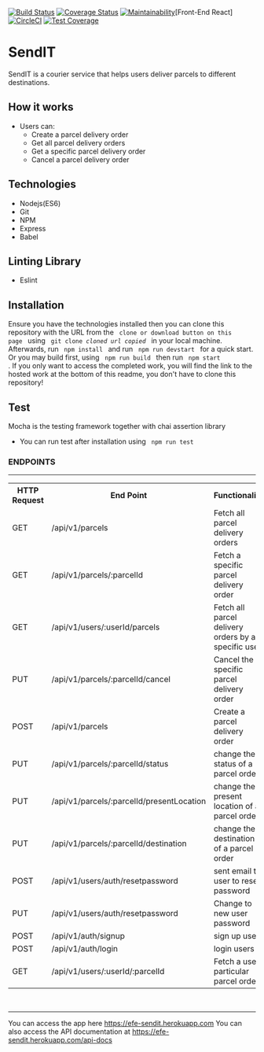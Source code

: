 [![Build Status](https://travis-ci.com/EfeAgare/SendIT.svg?branch=develop)](https://travis-ci.com/EfeAgare/SendIT)
[![Coverage Status](https://coveralls.io/repos/github/EfeAgare/SendIT/badge.svg?branch=develop)](https://coveralls.io/github/EfeAgare/SendIT?branch=develop)
[![Maintainability](https://api.codeclimate.com/v1/badges/8cfea949850e7e1e820d/maintainability)](https://codeclimate.com/github/EfeAgare/SendIT/maintainability)[Front-End  React]
[![CircleCI](https://circleci.com/gh/EfeAgare/SendIT-React/tree/develop.svg?style=svg)](https://circleci.com/gh/EfeAgare/SendIT-React/tree/develop)
[![Test Coverage](https://api.codeclimate.com/v1/badges/8cfea949850e7e1e820d/test_coverage)](https://codeclimate.com/github/EfeAgare/SendIT/test_coverage)
# SendIT
SendIT is a courier service that helps users deliver parcels to different destinations.

## How it works 
* Users can:
    * Create a parcel delivery order
    * Get all parcel delivery orders
    * Get a specific parcel delivery order
    * Cancel a parcel delivery order
    
## Technologies
  * Nodejs(ES6)
  * Git
  * NPM
  * Express
  * Babel

## Linting Library
  * Eslint
  
## Installation
  Ensure you have the technologies installed then you can clone this repository with the URL from the <code> clone or download button on this page </code> using <code> git clone *cloned url copied* </code> in your local machine. Afterwards, run <code> npm install </code>  and run  <code> npm run devstart </code>  for a quick start. Or you may build first, using <code> npm run build </code> then run <code> npm start </code>.
If you only want to access the completed work, you will find the link to the hosted work at the bottom of this readme, you don't have to clone this repository!

## Test
  Mocha is the testing framework together with chai assertion library
  * You can run test after installation using <code> npm run test </code>   

<h3>ENDPOINTS</h3>
<hr>
<table>
  <tr>
      <th>HTTP Request</th>
      <th>End Point</th>
      <th>Functionality</th
  </tr>
  <tr>
      <td>GET</td>
      <td>/api/v1/parcels</td>
      <td>Fetch all parcel delivery orders</td>
  </tr>
  <tr>
      <td>GET</td>
      <td>/api/v1/parcels/:parcelId</td>
      <td>Fetch a specific parcel delivery order</td>
  </tr>
  <tr>
      <td>GET</td>
      <td>/api/v1/users/:userId/parcels</td>
      <td>Fetch all parcel delivery orders by a specific user</td>
  </tr>
   <tr>
      <td>PUT</td>
      <td>/api/v1/parcels/:parcelId/cancel</td>
      <td>Cancel the specific parcel delivery order</td>
  </tr>
  <tr>
      <td>POST</td>
      <td>/api/v1/parcels</td>
      <td>Create a parcel delivery order</td>
  </tr>
  <tr>
      <td>PUT</td>
      <td>/api/v1/parcels/:parcelId/status</td>
      <td>change the status of a parcel order </td>
  </tr>
  <tr>
      <td>PUT</td>
      <td>/api/v1/parcels/:parcelId/presentLocation</td>
      <td>change the present location of a parcel order </td>
  </tr>
  <tr>
      <td>PUT</td>
      <td>/api/v1/parcels/:parcelId/destination</td>
      <td>change the destination of a parcel order </td>
  </tr>
  <tr>
      <td>POST</td>
      <td>/api/v1/users/auth/resetpassword</td>
      <td>sent email to user to reset password</td>
  </tr>
  <tr>
      <td>PUT</td>
      <td>/api/v1/users/auth/resetpassword</td>
      <td>Change to new user password</td>
  </tr>
  <tr>
      <td>POST</td>
      <td>/api/v1/auth/signup</td>
      <td>sign up users </td>
  </tr>
   <tr>
      <td>POST</td>
      <td>/api/v1/auth/login</td>
      <td>login users </td>
  </tr>
   <tr>
      <td>GET</td>
      <td>/api/v1/users/:userId/:parcelId</td>
      <td>Fetch a user particular parcel order </td>
  </tr>
</table>

<br/>
<hr>

You can access the app here https://efe-sendit.herokuapp.com
You can also access the API documentation at https://efe-sendit.herokuapp.com/api-docs
